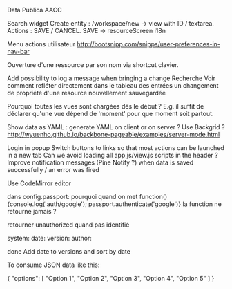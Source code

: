 

Data Publica
AACC



Search widget
Create entity : /workspace/new -> view with ID / textarea. Actions : SAVE / CANCEL. SAVE -> resourceScreen
i18n

Menu actions utilisateur http://bootsnipp.com/snipps/user-preferences-in-nav-bar

Ouverture d'une ressource par son nom via shortcut clavier.

Add possibility to log a message when bringing a change
Recherche
Voir comment refléter directement dans le tableau des entrées un changement de propriété d'une resource nouvellement sauvegardée

Pourquoi toutes les vues sont chargées dés le début ? E.g. il suffit de déclarer qu'une vue dépend de 'moment' pour que moment soit partout.

Show data as YAML : generate YAML on client or on server ?
Use Backgrid ? http://wyuenho.github.io/backbone-pageable/examples/server-mode.html

Login in popup
Switch buttons to links so that most actions can be launched in a new tab
Can we avoid loading all app.js/view.js scripts in the header ?
Improve notification messages (Pine Notify ?) when data is saved successfully / an error was fired

Use CodeMirror editor

dans config.passport: pourquoi quand on met function() {console.log('auth/google'); passport.authenticate('google')} 
la function ne retourne jamais ?

retourner unauthorized quand pas identifié


system:
  date:
  version:
  author:
  
done
    Add date to versions and sort by date
    

To consume JSON data like this:

{
    "options": [
        "Option 1",
        "Option 2",
        "Option 3",
        "Option 4",
        "Option 5"
    ]
}